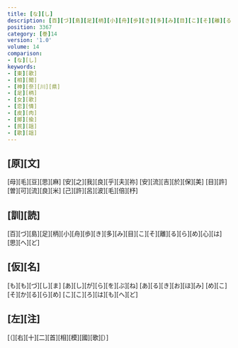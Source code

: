 ```yaml
---
title: [な][し]
description: [百][づ][島][足][柄][小][舟][歩][き][多][み][目][こ][そ][離][る][ら][め][心][は][思][へ][ど]
position: 3367
category: [巻]14
version: '1.0'
volume: 14
comparison:
- [な][し]
keywords:
- [東][歌]
- [相][聞]
- [神][奈][川][県]
- [足][柄]
- [女][歌]
- [恋][情]
- [皮][肉]
- [揶][揄]
- [民][謡]
- [歌][謡]
---
```


## [原][文]

[母][毛][豆][思][麻] [安][之][我][良][乎][夫][祢] [安][流][吉][於][保][美] [目][許][曽][可][流][良][米] [己][許][呂][波][毛][倍][杼]

## [訓][読]

[百][づ][島][足][柄][小][舟][歩][き][多][み][目][こ][そ][離][る][ら][め][心][は][思][へ][ど]

## [仮][名]

[も][も][づ][し][ま] [あ][し][が][ら][を][ぶ][ね] [あ][る][き][お][ほ][み] [め][こ][そ][か][る][ら][め] [こ][こ][ろ][は][も][へ][ど]

## [左][注]

[（][右][十][二][首][相][模][國][歌][）]
